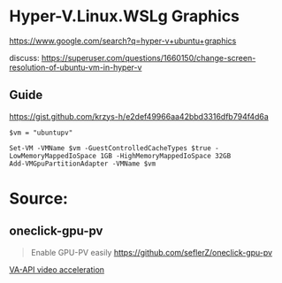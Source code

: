 # Hyper-V.Linux.WSLg Graphics
https://www.google.com/search?q=hyper-v+ubuntu+graphics

discuss: https://superuser.com/questions/1660150/change-screen-resolution-of-ubuntu-vm-in-hyper-v

## Guide
https://gist.github.com/krzys-h/e2def49966aa42bbd3316dfb794f4d6a

```
$vm = "ubuntupv"

Set-VM -VMName $vm -GuestControlledCacheTypes $true -LowMemoryMappedIoSpace 1GB -HighMemoryMappedIoSpace 32GB
Add-VMGpuPartitionAdapter -VMName $vm
```

# Source:
## oneclick-gpu-pv
>Enable GPU-PV easily
https://github.com/seflerZ/oneclick-gpu-pv

[VA-API video acceleration](https://github.com/seflerZ/oneclick-gpu-pv?tab=readme-ov-file#va-api-video-acceleration)
